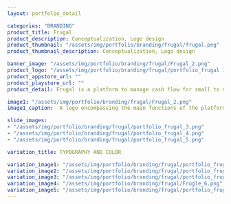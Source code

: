 ```yaml
---
layout: portfolio_detail

categories: "BRANDING"
product_title: Frugal
product_description: Conceptualization, Logo design
product_thumbnail: "/assets/img/portfolio/branding/frugal/frugal.png"
product_thumbnail_description: Conceptualization, Logo design

banner_image: "/assets/img/portfolio/branding/frugal/Frugal_2.png"
product_logo: "/assets/img/portfolio/branding/frugal/portfolio_frugal 1.png"
product_appstore_url: ""
product_playstore_url: ""
product_detail: Frugal is a platform to manage cash flow for small to medium enterprises and allocation of funds to different cost centers. Thus, optimizing the expenditure and increasing the corpus fund of the organization. The particular logo for the platform should convey the ideas of finance and allocation. Also the theme and visual appeal of the platform suggests the logo should follow a clean and sleek visual style. 

image1: "/assets/img/portfolio/branding/frugal/Frugal_2.png"
image1_caption:  A logo encompassing the main functions of the platform

slide_images:
- "/assets/img/portfolio/branding/frugal/portfolio_frugal_3.png"
- "/assets/img/portfolio/branding/frugal/portfolio_frugal_4.png"
- "/assets/img/portfolio/branding/frugal/portfolio_frugal_5.png"

variation_title: TYPOGRAPHY AND COLOR

variation_image1: "/assets/img/portfolio/branding/frugal/portfolio_frugal 5A.png"
variation_image2: "/assets/img/portfolio/branding/frugal/portfolio_frugal 5B.png"
variation_image3: "/assets/img/portfolio/branding/frugal/portfolio_frugal 5C.png"
variation_image4: "/assets/img/portfolio/branding/frugal/Frugle_6.png"
variation_image5: "/assets/img/portfolio/branding/frugal/portfolio_frugal 6.jpg"
---
```

